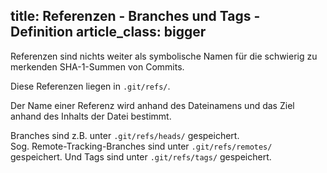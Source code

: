title: Referenzen - Branches und Tags - Definition
article_class: bigger
---

Referenzen sind nichts weiter als symbolische Namen für die schwierig
zu merkenden SHA-1-Summen von Commits.

Diese Referenzen liegen in `.git/refs/`. 

Der Name einer Referenz wird anhand des Dateinamens und das Ziel anhand des Inhalts der Datei
bestimmt.

Branches sind z.B. unter `.git/refs/heads/` gespeichert.  
Sog. Remote-Tracking-Branches sind unter `.git/refs/remotes/` gespeichert.
Und Tags sind unter `.git/refs/tags/` gespeichert.
